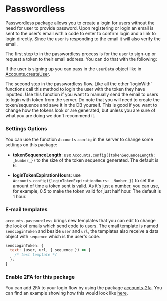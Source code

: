 # Passwordless

Passwordless package allows you to create a login for users without the need for user to provide password. Upon registering or login an email is sent to the user's email with a code to enter to confirm login and a link to login directly. Since the user is responding to the email it will also verify the email.

The first step to in the passwordless process is for the user to sign-up or request a token to their email address. You can do that with the following:
<ApiBox name="Accounts.requestLoginTokenForUser" from="accounts-base"/>

If the user is signing up you can pass in the `userData` object like in [Accounts.createUser](/api/passwords.html#Accounts-createUser).

<ApiBox name="Meteor.passwordlessLoginWithToken" />
The second step in the passwordless flow. Like all the other `loginWith` functions call this method to login the user with the token they have inputted.

<ApiBox name="Accounts.sendLoginTokenEmail"  from="accounts-base" />
Use this function if you want to manually send the email to users to login with token from the server. Do note that you will need to create the token/sequence and save it in the DB yourself. This is good if you want to change how the tokens look or are generated, but unless you are sure of what you are doing we don't recommend it.

<h3 id="config-options">Settings Options</h3>

You can use the function `Accounts.config` in the server to change some settings on this package:

- **tokenSequenceLength**: use `Accounts.config({tokenSequenceLength: _Number_})` to the size of the token sequence generated. The default is 6.

- **loginTokenExpirationHours**: use `Accounts.config({loginTokenExpirationHours: _Number_})` to set the amount of time a token sent is valid. As it's just a number, you can use, for example, 0.5 to make the token valid for just half hour. The default is 1 hour.

<h3 id="passwordless-email-templates">E-mail templates</h3>

`accounts-passwordless` brings new templates that you can edit to change the look of emails which send code to users. The email template is named `sendLoginToken` and beside `user` and `url`, the templates also receive a data object with `sequence` which is the user's code.

```javascript
sendLoginToken: {
  text: (user, url, { sequence }) => {
    /* text template */
  };
}
```

<h3 id="enabling-2fa">Enable 2FA for this package</h3>

You can add 2FA to your login flow by using the package [accounts-2fa](https://docs.meteor.com/packages/accounts-2fa.html). You can find an example showing how this would look like [here](https://docs.meteor.com/packages/accounts-2fa.html#working-with-accounts-passwordless).
